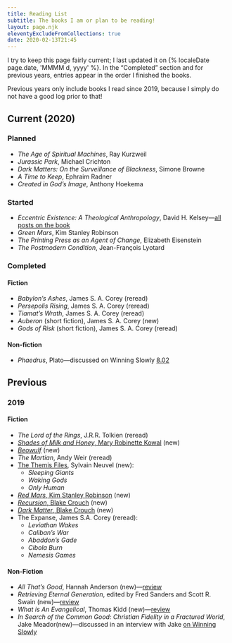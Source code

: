 ```yaml
---
title: Reading List
subtitle: The books I am or plan to be reading!
layout: page.njk
eleventyExcludeFromCollections: true
date: 2020-02-13T21:45
---
```


I try to keep this page fairly current; I last updated it on {% localeDate page.date, 'MMMM d, yyyy' %}. In the “Completed” section and for previous years, entries appear in the order I finished the books.

Previous years only include books I read since 2019, because I simply do not have a good log prior to that!

## Current (2020)

### Planned

- <cite>The Age of Spiritual Machines</cite>, Ray Kurzweil
- <cite>Jurassic Park</cite>, Michael Crichton
- <cite>Dark Matters: On the Surveillance of Blackness</cite>, Simone Browne
- <cite>A Time to Keep</cite>, Ephraim Radner
- <cite>Created in God’s Image</cite>, Anthony Hoekema

### Started

- <cite>Eccentric Existence: A Theological Anthropology</cite>, David H. Kelsey—[all posts on the book](/topics/eccentric-existence/)
- <cite>Green Mars</cite>, Kim Stanley Robinson
- <cite>The Printing Press as an Agent of Change</cite>, Elizabeth Eisenstein
- <cite>The Postmodern Condition</cite>, Jean-François Lyotard

### Completed

#### Fiction

- <cite>Babylon’s Ashes</cite>, James S. A. Corey (reread)
- <cite>Persepolis Rising</cite>, James S. A. Corey (reread)
- <cite>Tiamat’s Wrath</cite>, James S. A. Corey (reread)
- <cite>Auberon</cite> (short fiction), James S. A. Corey (new)
- <cite>Gods of Risk</cite> (short fiction), James S. A. Corey (reread)

#### Non-fiction

- <cite>Phaedrus</cite>, Plato—discussed on Winning Slowly [8.02](https://winningslowly.org/8.02/)

## Previous

### 2019

#### Fiction

- <cite>The Lord of the Rings</cite>, J.R.R. Tolkien (reread)
- [<cite>Shades of Milk and Honey</cite>, Mary Robinette Kowal](https://v4.chriskrycho.com/2019/review-shades-of-milk-and-honey.html) (new)
- [<cite>Beowulf</cite>](https://v4.chriskrycho.com/2019/beowulf-a-few-thoughts.html) (new)
- <cite>The Martian</cite>, Andy Weir (reread)
- [The Themis Files](https://v4.chriskrycho.com/2019/review-the-themis-files.html), Sylvain Neuvel (new):
	- <cite>Sleeping Giants</cite>
	- <cite>Waking Gods</cite>
	- <cite>Only Human</cite>
- [<cite>Red Mars</cite>, Kim Stanley Robinson](https://v5.chriskrycho.com/library/red-mars/) (new)
- [<cite>Recursion</cite>, Blake Crouch](https://v5.chriskrycho.com/library/recursion/) (new)
- [<cite>Dark Matter</cite>, Blake Crouch](https://v5.chriskrycho.com/library/dark-matter/) (new)
- The Expanse, James S.A. Corey (reread):
	- <cite>Leviathan Wakes</cite>
	- <cite>Caliban’s War</cite>
	- <cite>Abaddon’s Gade</cite>
	- <cite>Cibola Burn</cite>
	- <cite>Nemesis Games</cite>

#### Non-Fiction

- <cite>All That’s Good</cite>, Hannah Anderson (new)—[review](https://v4.chriskrycho.com/2019/review-all-thats-good.html)
- <cite>Retrieving Eternal Generation</cite>, edited by Fred Sanders and Scott R. Swain (new)—[review](https://v4.chriskrycho.com/2019/review-retrieving-eternal-generation.html)
- <cite>What is An Evangelical</cite>, Thomas Kidd (new)—[review](https://v4.chriskrycho.com/2019/review-what-is-an-evangelical.html)
- <cite>In Search of the Common Good: Christian Fidelity in a Fractured World</cite>, Jake Meador(new)—discussed in an interview with Jake [on Winning Slowly](https://winningslowly.org/standalone-episodes.05/)
